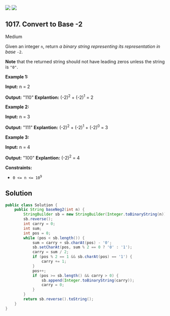 [![](https://img.shields.io/github/stars/javadev/LeetCode-in-Java?label=Stars&style=flat-square)](https://github.com/javadev/LeetCode-in-Java)
[![](https://img.shields.io/github/forks/javadev/LeetCode-in-Java?label=Fork%20me%20on%20GitHub%20&style=flat-square)](https://github.com/javadev/LeetCode-in-Java/fork)

## 1017\. Convert to Base -2

Medium

Given an integer `n`, return _a binary string representing its representation in base_ `-2`.

**Note** that the returned string should not have leading zeros unless the string is `"0"`.

**Example 1:**

**Input:** n = 2

**Output:** "110" **Explantion:** (-2)<sup>2</sup> + (-2)<sup>1</sup> = 2

**Example 2:**

**Input:** n = 3

**Output:** "111" **Explantion:** (-2)<sup>2</sup> + (-2)<sup>1</sup> + (-2)<sup>0</sup> = 3

**Example 3:**

**Input:** n = 4

**Output:** "100" **Explantion:** (-2)<sup>2</sup> = 4

**Constraints:**

*   <code>0 <= n <= 10<sup>9</sup></code>

## Solution

```java
public class Solution {
    public String baseNeg2(int n) {
        StringBuilder sb = new StringBuilder(Integer.toBinaryString(n));
        sb.reverse();
        int carry = 0;
        int sum;
        int pos = 0;
        while (pos < sb.length()) {
            sum = carry + sb.charAt(pos) - '0';
            sb.setCharAt(pos, sum % 2 == 0 ? '0' : '1');
            carry = sum / 2;
            if (pos % 2 == 1 && sb.charAt(pos) == '1') {
                carry += 1;
            }
            pos++;
            if (pos >= sb.length() && carry > 0) {
                sb.append(Integer.toBinaryString(carry));
                carry = 0;
            }
        }
        return sb.reverse().toString();
    }
}
```